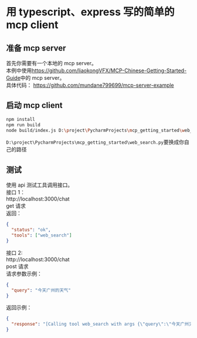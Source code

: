 # 用 typescript、express 写的简单的 mcp client

## 准备 mcp server

首先你需要有一个本地的 mcp server。  
本例中使用<https://github.com/liaokongVFX/MCP-Chinese-Getting-Started-Guide>中的 mcp server。  
具体代码：
<https://github.com/mundane799699/mcp-server-example>

## 启动 mcp client

```bash
npm install
npm run build
node build/index.js D:\project\PycharmProjects\mcp_getting_started\web_search.py
```

`D:\project\PycharmProjects\mcp_getting_started\web_search.py`要换成你自己的路径

## 测试

使用 api 测试工具调用接口。  
接口 1：  
http://localhost:3000/chat  
get 请求  
返回：

```json
{
  "status": "ok",
  "tools": ["web_search"]
}
```

接口 2:  
http://localhost:3000/chat  
post 请求  
请求参数示例：

```json
{
  "query": "今天广州的天气"
}
```

返回示例：

```json
{
  "response": "[Calling tool web_search with args {\"query\":\"今天广州天气\"}]\n今天（2025年6月18日）广州的天气情况如下：\n\n- **当前天气**：阴，气温27.3°C，南风1级，湿度94%，空气质量良好（指数18）。\n- **夜间预报**：雷阵雨，最低气温25°C，无持续风向<3级。\n\n**未来7天天气预报**：\n- **6月19日**：白天雷阵雨（33°C，南风3-4级），夜间多云（26°C）。\n- **6月20-24日**：以多云为主，白天最高气温34°C，夜间最低26°C，风力较小。\n\n近期天气较闷热，建议注意防暑降温，夜间有雨时出行记得携带雨具。"
}
```
